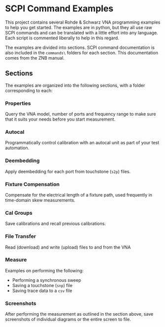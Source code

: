 SCPI Command Examples
=====================
This project contains several Rohde & Schwarz VNA programming examples to help you get started. The examples are in python, but they all use raw SCPI commands and can be translated with a little effort into any language. Each script is commented liberally to help in this regard.

The examples are divided into sections. SCPI command documentation is also included in the `commands\` folders for each section. This documentation comes from the ZNB manual.

Sections
--------

The examples are organized into the following sections, with a folder corresponding to each:  

### Properties
Query the VNA model, number of ports and frequency range to make sure that it suits your needs before you start measurement.

### Autocal
Programmatically control calibration with an autocal unit as part of your test automation.

### Deembedding
Apply deembedding for each port from touchstone (`s2p`) files.

### Fixture Compensation
Compensate for the electrical length of a fixture path, used frequently in time-domain skew measurements.

### Cal Groups
Save calibrations and recall previous calibrations.

### File Transfer
Read (download) and write (upload) files to and from the VNA

### Measure
Examples on performing the following:
- Performing a synchronous sweep
- Saving a touchstone (`snp`) file
- Saving trace data to a `csv` file

### Screenshots
After performing the measurement as outlined in the section above, save screenshots of individual diagrams or the entire screen to file.
